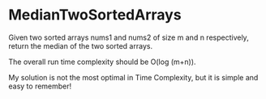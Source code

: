 # MedianTwoSortedArrays

Given two sorted arrays nums1 and nums2 of size m and n respectively, return the median of the two sorted arrays.

The overall run time complexity should be O(log (m+n)).

My solution is not the most optimal in Time Complexity, but it is simple and easy to remember!
